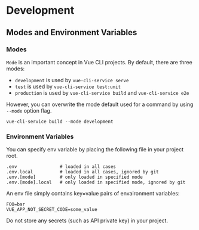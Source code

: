 # Development

## Modes and Environment Variables

### Modes

`Mode` is an important concept in Vue CLI projects. By default, there are three modes:

- `development` is used by `vue-cli-service serve`
- `test` is used by `vue-cli-service test:unit`
- `production` is used by `vue-cli-service build` and `vue-cli-service e2e`

However, you can overwrite the mode default used for a command by using `--mode` option flag.

```
vue-cli-service build --mode development
```

### Environment Variables

You can specify env variable by placing the following file in your project root.

```
.env                # loaded in all cases
.env.local          # loaded in all cases, ignored by git
.env.[mode]         # only loaded in specified mode
.env.[mode].local   # only loaded in specified mode, ignored by git
```

An env file simply contains key=value pairs of envaironment variables:

```
FOO=bar
VUE_APP_NOT_SECRET_CODE=some_value
```

Do not store any secrets (such as API private key) in your project.
